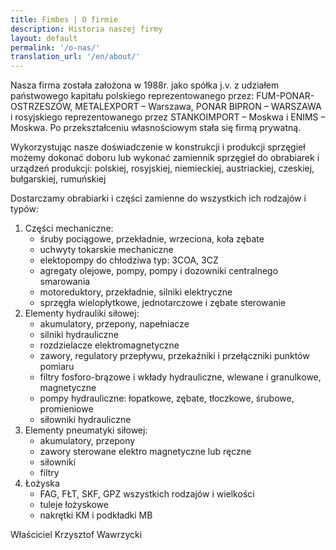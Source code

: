 ```yaml
---
title: Fimbes | O firmie
description: Historia naszej firmy
layout: default
permalink: '/o-nas/'
translation_url: '/en/about/'
---
```

<div class="container">
    <p>
        Nasza firma została założona w 1988r. jako spółka  j.v.  z udziałem państwowego
        kapitału polskiego reprezentowanego przez:  FUM-PONAR-OSTRZESZÓW, METALEXPORT – Warszawa,
        PONAR BIPRON – WARSZAWA i rosyjskiego reprezentowanego przez STANKOIMPORT – Moskwa i ENIMS
        – Moskwa. Po przekształceniu własnościowym stała się firmą prywatną.
    </p>
    <p>
        Wykorzystując nasze doświadczenie w konstrukcji i produkcji sprzęgieł możemy dokonać
        doboru lub wykonać zamiennik sprzęgieł do obrabiarek i urządzeń produkcji:
        polskiej, rosyjskiej, niemieckiej, austriackiej, czeskiej, bułgarskiej, rumuńskiej
    </p>
    <p>Dostarczamy obrabiarki i części zamienne do wszystkich ich rodzajów i typów:</p>
    <ol>
        <li class="pb-2">
            Części mechaniczne:
            <ul>
                <li>śruby pociągowe, przekładnie, wrzeciona, koła zębate</li>
                <li>uchwyty tokarskie mechaniczne</li>
                <li>elektopompy do chłodziwa typ: 3COA, 3CZ</li>
                <li>agregaty olejowe, pompy, pompy i dozowniki centralnego smarowania</li>
                <li>motoreduktory, przekładnie, silniki elektryczne</li>
                <li>sprzęgła wielopłytkowe, jednotarczowe i zębate sterowanie</li>
            </ul>
        </li>
        <li class="pb-2">
            Elementy hydrauliki siłowej:
            <ul>
                <li>akumulatory, przepony, napełniacze</li>
                <li>silniki hydrauliczne</li>
                <li>rozdzielacze elektromagnetyczne</li>
                <li>zawory, regulatory przepływu, przekaźniki i przełączniki punktów pomiaru</li>
                <li>filtry fosforo-brązowe i wkłady hydrauliczne, wlewane i granulkowe, magnetyczne</li>
                <li>pompy hydrauliczne: łopatkowe, zębate, tłoczkowe, śrubowe, promieniowe</li>
                <li>siłowniki hydrauliczne</li>
            </ul>
        </li>
        <li class="pb-2">
            Elementy pneumatyki siłowej:
            <ul>
                <li>akumulatory, przepony</li>
                <li>zawory sterowane elektro magnetyczne lub ręczne</li>
                <li>siłowniki</li>
                <li>filtry</li>
            </ul>
        </li>
        <li>
            Łożyska
            <ul>
                <li>FAG, FŁT, SKF, GPZ wszystkich rodzajów i wielkości</li>
                <li>tuleje łożyskowe</li>
                <li>nakrętki KM i podkładki MB</li>
            </ul>
        </li>
    </ol>
    <p class="fst-italic">Właściciel Krzysztof Wawrzycki</p>
</div>
